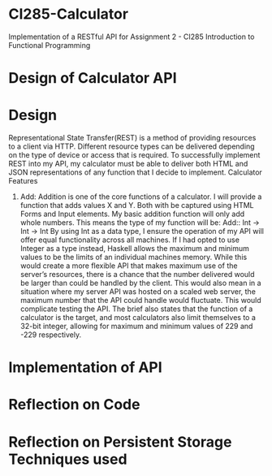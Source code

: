 # CI285-Calculator
Implementation of a RESTful API for Assignment 2 - CI285 Introduction to Functional Programming

# Design of Calculator API

# Design
Representational State Transfer(REST) is a method of providing resources to a client via HTTP. Different resource types can be delivered depending on the type of device or access that is required. To successfully implement REST into my API, my calculator must be able to deliver both HTML and JSON representations of any function that I decide to implement.
Calculator Features
1.	Add: Addition is one of the core functions of a calculator. I will provide a function that adds values X and Y. Both with be captured using HTML Forms and Input elements. My basic addition function will only add whole numbers. This means the type of my function will be:
Add:: Int -> Int -> Int
By using Int as a data type, I ensure the operation of my API will offer equal functionality across all machines. If I had opted to use Integer as a type instead, Haskell allows the maximum and minimum values to be the limits of an individual machines memory. While this would create a more flexible API that makes maximum use of the server’s resources, there is a chance that the number delivered would be larger than could be handled by the client. This would also mean in a situation where my server API was hosted on a scaled web server, the maximum number that the API could handle would fluctuate. This would complicate testing the API. The brief also states that the function of a calculator is the target, and most calculators also limit themselves to a 32-bit integer, allowing for maximum and minimum values of 229 and -229 respectively.

# Implementation of API

# Reflection on Code

# Reflection on Persistent Storage Techniques used
